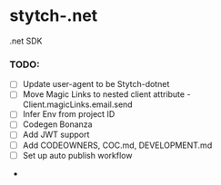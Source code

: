 # stytch-.net
.net SDK


### TODO:
- [ ] Update user-agent to be Stytch-dotnet
- [ ] Move Magic Links to nested client attribute - Client.magicLinks.email.send
- [ ] Infer Env from project ID
- [ ] Codegen Bonanza
- [ ] Add JWT support
- [ ] Add CODEOWNERS, COC.md, DEVELOPMENT.md
- [ ] Set up auto publish workflow
- 